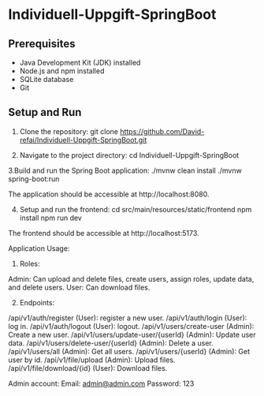 # Individuell-Uppgift-SpringBoot

## Prerequisites

- Java Development Kit (JDK) installed
- Node.js and npm installed
- SQLite database
- Git

## Setup and Run

1. Clone the repository:
git clone https://github.com/David-refai/Individuell-Uppgift-SpringBoot.git

2. Navigate to the project directory:
cd Individuell-Uppgift-SpringBoot

3.Build and run the Spring Boot application:
./mvnw clean install
./mvnw spring-boot:run

The application should be accessible at http://localhost:8080.

4. Setup and run the frontend:
cd src/main/resources/static/frontend
npm install
npm run dev

The frontend should be accessible at http://localhost:5173.


Application Usage:
1. Roles:

Admin: Can upload and delete files, create users, assign roles, update data, and delete users.
User: Can download files.

2. Endpoints:

/api/v1/auth/register                   (User): register a new user.
/api/v1/auth/login                      (User): log in.
/api/v1/auth/logout                     (User): logout.
/api/v1/users/create-user               (Admin): Create a new user.
/api/v1/users/update-user/{userId}      (Admin): Update user data.
/api/v1/users/delete-user/{userId}      (Admin): Delete a user.
/api/v1/users/all                       (Admin): Get all users.
/api/v1/users/{userId}                  (Admin): Get user by id.
/api/v1/file/upload                     (Admin): Upload files.
/api/v1/file/download/{id}              (User): Download files.

Admin account: 
Email: admin@admin.com
Password: 123


